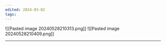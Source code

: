 ```yaml
---
edited: 2024-03-02
tags:
---
```

![[Pasted image 20240528210313.png]]
![[Pasted image 20240528210409.png]]

---
